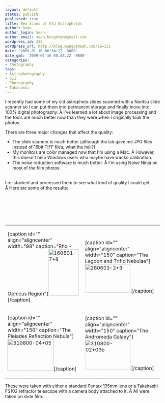 ```yaml
---
layout: default
status: publish
published: true
title: New Scans of Old Astrophotos
author: Sean
author_login: Sean
author_email: sean.houghton@gmail.com
wordpress_id: 335
wordpress_url: http://blog.mungosmash.com/?p=335
date: '2009-01-16 00:34:22 -0800'
date_gmt: '2009-01-16 08:34:22 -0800'
categories:
- Photography
tags:
- Astrophotography
- G11
- Photography
- Takahashi
---
```

<p style="text-align: left;">I recently had some of my old astrophoto slides scanned with a Noritsu slide scanner so I can put them into permanent storage and finally move into 100% digital photography. &Acirc;&nbsp;I've learned a lot about image processing and the tools are much better now than they were when I originally took the photos.</p></p>
<p style="text-align: left;">There are three major changes that affect the quality:</p></p>
<ul style="text-align: left;">
<li>The slide scanner is much better (although the lab gave me JPG files instead of 16bit TIFF files, what the hell?)</li>
<li>My monitors are color managed now that I'm using a Mac. &Acirc;&nbsp;However, this doesn't help Windows users who maybe have wacko calibration.</li>
<li>The noise reduction software is much better. &Acirc;&nbsp;I'm using Noise Ninja on most of the film photos.</li><br />
</ul></p>
<p style="text-align: left;">I re-stacked and processed them to see what kind of quality I could get. &Acirc;&nbsp;Here are some of the results:</p></p>
<table style="text-align: left;" border="0" width="100%">
<tbody>
<tr>
<td>
<p>[caption id="" align="aligncenter" width="98" caption="Rho - Ophicus Region"]<a title="Taken with E200 film in a Pentax K100 camera.  Two 45 minute pictures averaged." rel="lightbox" href="http://gallery.mungosmash.com/d/853-3/160601-7_8.jpg?g2_GALLERYSID=0577e203d3b58bfb77dddcf4ef48e967"><img title="Rho- Ophicus Region" src="http://gallery.mungosmash.com/d/854-2/160601-7_8.jpg?g2_GALLERYSID=0577e203d3b58bfb77dddcf4ef48e967" alt="160601-7+8" width="98" height="150" /></a>[/caption]</td></p>
<td>
<p>[caption id="" align="aligncenter" width="150" caption="The Lagoon and Trifid Nebulae"]<a title="Two averaged 45 minute exposure photographs taken with a Takahashi FS102 refractor telescope and E200 film." rel="lightbox" href="http://gallery.mungosmash.com/d/856-2/280603-2_3.jpg?g2_GALLERYSID=0577e203d3b58bfb77dddcf4ef48e967"><img title="The Lagoon and Trifid Nebulae" src="http://gallery.mungosmash.com/d/858-2/280603-2_3.jpg?g2_GALLERYSID=0577e203d3b58bfb77dddcf4ef48e967" alt="280603-2+3" width="150" height="93" /></a>[/caption]</td><br />
</tr></p>
<tr>
<td>
<p>[caption id="" align="aligncenter" width="150" caption="The Pleiades Reflection Nebula"]<a title="The Pleiades Reflection Nebula" rel="lightbox" href="http://gallery.mungosmash.com/d/859-1/310800-04_05.jpg?g2_GALLERYSID=0577e203d3b58bfb77dddcf4ef48e967"><img title="The Pleiades Reflection Nebula" src="http://gallery.mungosmash.com/d/861-2/310800-04_05.jpg?g2_GALLERYSID=0577e203d3b58bfb77dddcf4ef48e967" alt="310800-04+05" width="150" height="102" /></a>[/caption]</td></p>
<td>
<p>[caption id="" align="aligncenter" width="150" caption="The Andromeda Galaxy"]<a title="The Andromeda Galaxy" rel="lightbox" href="http://gallery.mungosmash.com/d/862-1/310800-02_03b.jpg?g2_GALLERYSID=0577e203d3b58bfb77dddcf4ef48e967"><img title="The Andromeda Galaxy" src="http://gallery.mungosmash.com/d/864-2/310800-02_03b.jpg?g2_GALLERYSID=0577e203d3b58bfb77dddcf4ef48e967" alt="310800-02+03b" width="150" height="98" /></a>[/caption]</td><br />
</tr><br />
</tbody><br />
</table></p>
<p style="text-align: left;">These were taken with either a standard Pentax 135mm lens or a Takahashi FS102 refractor telescope with a camera body attached to it. &Acirc;&nbsp;All were taken on slide film.</p></p>
